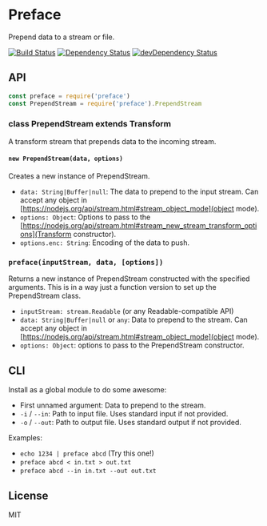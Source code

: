 # Preface

Prepend data to a stream or file.

[![Build Status](https://travis-ci.org/seangenabe/preface.svg?branch=master)](https://travis-ci.org/seangenabe/preface)
[![Dependency Status](https://david-dm.org/seangenabe/preface.svg)](https://david-dm.org/seangenabe/preface)
[![devDependency Status](https://david-dm.org/seangenabe/preface/dev-status.svg)](https://david-dm.org/seangenabe/preface#info=devDependencies)

## API

```javascript
const preface = require('preface')
const PrependStream = require('preface').PrependStream
```

### class PrependStream extends Transform

A transform stream that prepends data to the incoming stream.

#### `new PrependStream(data, options)`

Creates a new instance of PrependStream.

* `data: String|Buffer|null`: The data to prepend to the input stream. Can accept any object in [https://nodejs.org/api/stream.html#stream_object_mode](object mode).
* `options: Object`: Options to pass to the [https://nodejs.org/api/stream.html#stream_new_stream_transform_options](Transform constructor).
* `options.enc: String`: Encoding of the data to push.

### `preface(inputStream, data, [options])`

Returns a new instance of PrependStream constructed with the specified
arguments. This is in a way just a function version to set up the PrependStream
class.

* `inputStream: stream.Readable` (or any Readable-compatible API)
* `data: String|Buffer|null` or `any`: Data to prepend to the stream. Can accept any object in [https://nodejs.org/api/stream.html#stream_object_mode](object mode).
* `options: Object`: options to pass to the PrependStream constructor.

## CLI

Install as a global module to do some awesome:

* First unnamed argument: Data to prepend to the stream.
* `-i` / `--in`: Path to input file. Uses standard input if not provided.
* `-o` / `--out`: Path to output file. Uses standard output if not provided.

Examples:

* `echo 1234 | preface abcd` (Try this one!)
* `preface abcd < in.txt > out.txt`
* `preface abcd --in in.txt --out out.txt`

## License

MIT
